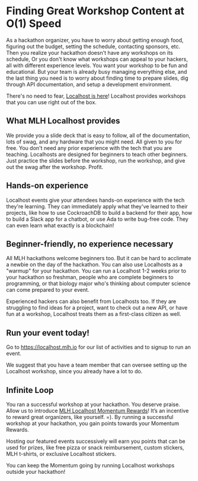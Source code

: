 # Finding Great Workshop Content at O(1) Speed

As a hackathon organizer, you have to worry about getting enough food, figuring out the budget, setting the schedule, contacting sponsors, etc. Then you realize your hackathon doesn't have any workshops on its schedule, Or you don't know what workshops can appeal to your hackers, all with different experience levels. You want your workshop to be fun and educational. But your team is already busy managing everything else, and the last thing you need is to worry about finding time to prepare slides, dig through API documentation, and setup a development environment.

There's no need to fear, [Localhost is here](https://localhost.mlh.io)! Localhost provides workshops that you can use right out of the box. 

## What MLH Localhost provides

We provide you a slide deck that is easy to follow, all of the documentation, lots of swag, and any hardware that you might need. All given to you for free. You don't need any prior experience with the tech that you are teaching. Localhosts are designed for beginners to teach other beginners. Just practice the slides before the workshop, run the workshop, and give out the swag after the workshop. Profit.  

## Hands-on experience
Localhost events give your attendees hands-on experience with the tech they're learning. They can immediately apply what they've learned to their projects, like how to use CockroachDB to build a backend for their app, how to build a Slack app for a chatbot, or use Ada to write bug-free code. They can even learn what exactly is a blockchain! 

## Beginner-friendly, no experience necessary 

All MLH hackathons welcome beginners too. But it can be hard to acclimate a newbie on the day of the hackathon. You can also use Localhosts as a "warmup" for your hackathon. You can run a Localhost 1-2 weeks prior to your hackathon so freshman, people who are complete beginners to programming, or that biology major who's thinking about computer science can come prepared to your event. 

Experienced hackers can also benefit from Localhosts too. If they are struggling to find ideas for a project, want to check out a new API, or have fun at a workshop, Localhost treats them as a first-class citizen as well. 

## Run your event today!

Go to https://localhost.mlh.io for our list of activities and to signup to run an event.

We suggest that you have a team member that can oversee setting up the Localhost workshop, since you already have a lot to do.

## Infinite Loop

You ran a successful workshop at your hackathon. You deserve praise. Allow us to introduce [MLH Localhost Momentum Rewards](https://docs.google.com/document/d/1Oubjsj1O3_HASg-d71pK6swyGpPchyleF8L3zizmG_0/edit?usp=sharing)!  It’s an incentive to reward great organizers, like yourself. =). By running a successful workshop at your hackathon, you gain points towards your Momentum Rewards.

Hosting our featured events successively will earn you points that can be used for prizes, like free pizza or snack reimbursement, custom stickers, MLH t-shirts, or exclusive Localhost stickers.

You can keep the Momentum going by running Localhost workshops outside your hackathon! 